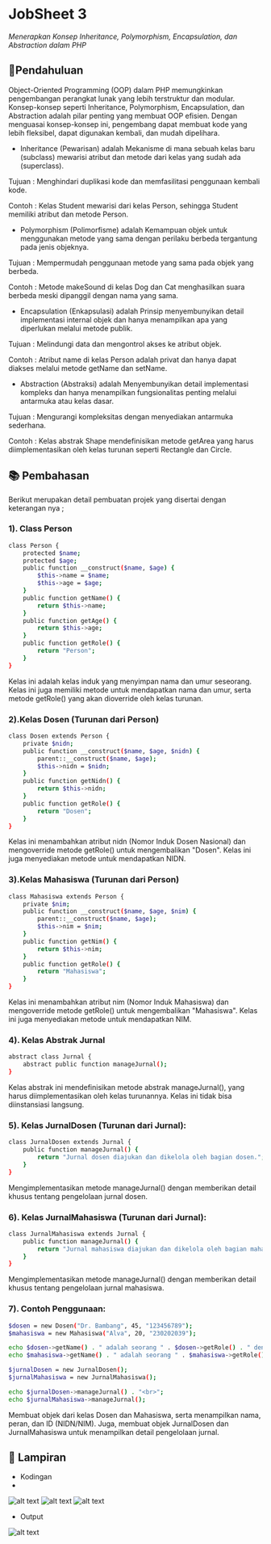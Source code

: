 # JobSheet 3
_Menerapkan Konsep Inheritance, Polymorphism, Encapsulation, dan Abstraction dalam PHP_

## 🌟Pendahuluan
Object-Oriented Programming (OOP) dalam PHP memungkinkan pengembangan perangkat lunak yang lebih terstruktur dan modular. Konsep-konsep seperti Inheritance, Polymorphism, Encapsulation, dan Abstraction adalah pilar penting yang membuat OOP efisien. Dengan menguasai konsep-konsep ini, pengembang dapat membuat kode yang lebih fleksibel, dapat digunakan kembali, dan mudah dipelihara.

- Inheritance (Pewarisan)
adalah Mekanisme di mana sebuah kelas baru (subclass) mewarisi atribut dan metode dari kelas yang sudah ada (superclass).

Tujuan  : Menghindari duplikasi kode dan memfasilitasi penggunaan kembali kode.

Contoh  : Kelas Student mewarisi dari kelas Person, sehingga Student memiliki atribut dan metode Person.

- Polymorphism (Polimorfisme)
adalah Kemampuan objek untuk menggunakan metode yang sama dengan perilaku berbeda tergantung pada jenis objeknya.

Tujuan  : Mempermudah penggunaan metode yang sama pada objek yang berbeda.

Contoh  : Metode makeSound di kelas Dog dan Cat menghasilkan suara berbeda meski dipanggil dengan nama yang sama. 

- Encapsulation (Enkapsulasi)
adalah Prinsip menyembunyikan detail implementasi internal objek dan hanya menampilkan apa yang diperlukan melalui metode publik.

Tujuan  : Melindungi data dan mengontrol akses ke atribut objek.

Contoh  : Atribut name di kelas Person adalah privat dan hanya dapat diakses melalui metode getName dan setName.

- Abstraction (Abstraksi)
adalah Menyembunyikan detail implementasi kompleks dan hanya menampilkan fungsionalitas penting melalui antarmuka atau kelas dasar.

Tujuan  : Mengurangi kompleksitas dengan menyediakan antarmuka sederhana.

Contoh  : Kelas abstrak Shape mendefinisikan metode getArea yang harus diimplementasikan oleh kelas turunan seperti Rectangle dan Circle.
## 📚 Pembahasan
Berikut merupakan detail pembuatan projek yang disertai dengan keterangan nya ;
### 1). Class Person
```sh
class Person {
    protected $name;
    protected $age;
    public function __construct($name, $age) {
        $this->name = $name;
        $this->age = $age;
    }
    public function getName() {
        return $this->name;
    }
    public function getAge() {
        return $this->age;
    }
    public function getRole() {
        return "Person";
    }
}
```
Kelas ini adalah kelas induk yang menyimpan nama dan umur seseorang. Kelas ini juga memiliki metode untuk mendapatkan nama dan umur, serta metode getRole() yang akan dioverride oleh kelas turunan.
### 2).Kelas Dosen (Turunan dari Person)
```sh
class Dosen extends Person {
    private $nidn;
    public function __construct($name, $age, $nidn) {
        parent::__construct($name, $age);
        $this->nidn = $nidn;
    }
    public function getNidn() {
        return $this->nidn;
    }
    public function getRole() {
        return "Dosen";
    }
}
```
Kelas ini menambahkan atribut nidn (Nomor Induk Dosen Nasional) dan mengoverride metode getRole() untuk mengembalikan "Dosen". Kelas ini juga menyediakan metode untuk mendapatkan NIDN.
### 3).Kelas Mahasiswa (Turunan dari Person)
```sh
class Mahasiswa extends Person {
    private $nim;
    public function __construct($name, $age, $nim) {
        parent::__construct($name, $age);
        $this->nim = $nim;
    }
    public function getNim() {
        return $this->nim;
    }
    public function getRole() {
        return "Mahasiswa";
    }
}
```
Kelas ini menambahkan atribut nim (Nomor Induk Mahasiswa) dan mengoverride metode getRole() untuk mengembalikan "Mahasiswa". Kelas ini juga menyediakan metode untuk mendapatkan NIM.
### 4). Kelas Abstrak Jurnal
```sh
abstract class Jurnal {
    abstract public function manageJurnal();
}
```
Kelas abstrak ini mendefinisikan metode abstrak manageJurnal(), yang harus diimplementasikan oleh kelas turunannya. Kelas ini tidak bisa diinstansiasi langsung.
### 5). Kelas JurnalDosen (Turunan dari Jurnal):
```sh
class JurnalDosen extends Jurnal {
    public function manageJurnal() {
        return "Jurnal dosen diajukan dan dikelola oleh bagian dosen.";
    }
}
```
Mengimplementasikan metode manageJurnal() dengan memberikan detail khusus tentang pengelolaan jurnal dosen.
### 6). Kelas JurnalMahasiswa (Turunan dari Jurnal):
```sh
class JurnalMahasiswa extends Jurnal {
    public function manageJurnal() {
        return "Jurnal mahasiswa diajukan dan dikelola oleh bagian mahasiswa.";
    }
}
```
Mengimplementasikan metode manageJurnal() dengan memberikan detail khusus tentang pengelolaan jurnal mahasiswa.
### 7). Contoh Penggunaan:
```sh
$dosen = new Dosen("Dr. Bambang", 45, "123456789");
$mahasiswa = new Mahasiswa("Alva", 20, "230202039");

echo $dosen->getName() . " adalah seorang " . $dosen->getRole() . " dengan NIDN: " . $dosen->getNidn() . "<br>";
echo $mahasiswa->getName() . " adalah seorang " . $mahasiswa->getRole() . " dengan NIM: " . $mahasiswa->getNim() . "<br>";

$jurnalDosen = new JurnalDosen();
$jurnalMahasiswa = new JurnalMahasiswa();

echo $jurnalDosen->manageJurnal() . "<br>";
echo $jurnalMahasiswa->manageJurnal();
```
Membuat objek dari kelas Dosen dan Mahasiswa, serta menampilkan nama, peran, dan ID (NIDN/NIM). Juga, membuat objek JurnalDosen dan JurnalMahasiswa untuk menampilkan detail pengelolaan jurnal.
## 📎 Lampiran

- Kodingan
- 
![alt text](https://github.com/AlvaRezal123/P.WEB2/blob/main/Jobsheet3/jobsheet3.PNG)
![alt text](https://github.com/AlvaRezal123/P.WEB2/blob/main/Jobsheet3/Jobsheet3(2).PNG)
![alt text](https://github.com/AlvaRezal123/P.WEB2/blob/main/Jobsheet3/jobsheet3(3).PNG)
- Output

![alt text](https://github.com/AlvaRezal123/P.WEB2/blob/main/Jobsheet3/Jobsheet3(4).PNG)



